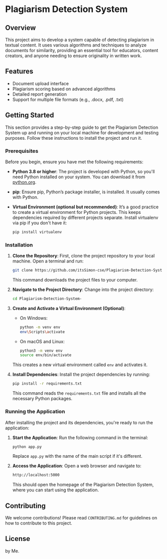 # Plagiarism Detection System

## Overview
This project aims to develop a system capable of detecting plagiarism in textual content. It uses various algorithms and techniques to analyze documents for similarity, providing an essential tool for educators, content creators, and anyone needing to ensure originality in written work.

## Features
- Document upload interface
- Plagiarism scoring based on advanced algorithms
- Detailed report generation
- Support for multiple file formats (e.g., .docx, .pdf, .txt)

## Getting Started

This section provides a step-by-step guide to get the Plagiarism Detection System up and running on your local machine for development and testing purposes. Follow these instructions to install the project and run it.

### Prerequisites

Before you begin, ensure you have met the following requirements:

- **Python 3.8 or higher**: The project is developed with Python, so you'll need Python installed on your system. You can download it from [python.org](https://www.python.org/downloads/).

- **pip**: Ensure pip, Python’s package installer, is installed. It usually comes with Python.

- **Virtual Environment (optional but recommended)**: It’s a good practice to create a virtual environment for Python projects. This keeps dependencies required by different projects separate. Install virtualenv via pip if you don't have it:
  ```bash
  pip install virtualenv
  ```

### Installation

1. **Clone the Repository**: First, clone the project repository to your local machine. Open a terminal and run:
   ```bash
   git clone https://github.com/itsSimon-cse/Plagiarism-Detection-System-.git
   ```
   This command downloads the project files to your computer.

2. **Navigate to the Project Directory**: Change into the project directory:
   ```bash
   cd Plagiarism-Detection-System-
   ```

3. **Create and Activate a Virtual Environment (Optional)**:
   - On Windows:
     ```bash
     python -m venv env
     env\Scripts\activate
     ```
   - On macOS and Linux:
     ```bash
     python3 -m venv env
     source env/bin/activate
     ```
   This creates a new virtual environment called `env` and activates it.

4. **Install Dependencies**: Install the project dependencies by running:
   ```bash
   pip install -r requirements.txt
   ```
   This command reads the `requirements.txt` file and installs all the necessary Python packages.

### Running the Application

After installing the project and its dependencies, you're ready to run the application:

1. **Start the Application**: Run the following command in the terminal:
   ```bash
   python app.py
   ```
   Replace `app.py` with the name of the main script if it's different.

2. **Access the Application**: Open a web browser and navigate to:
   ```bash
   http://localhost:5000
   ```
   This should open the homepage of the Plagiarism Detection System, where you can start using the application.

## Contributing
  We welcome contributions! Please read `CONTRIBUTING.md` for guidelines on how to contribute to this project.

## License
by Me.
